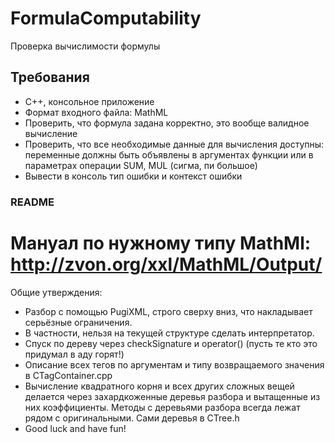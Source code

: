 # FormulaComputability
Проверка вычислимости формулы

## Требования
- C++, консольное приложение
- Формат входного файла: MathML
- Проверить, что формула задана корректно, это вообще валидное вычисление
- Проверить, что все необходимые данные для вычисления доступны: переменные должны быть объявлены в аргументах функции или в параметрах операции SUM, MUL (сигма, пи большое)
- Вывести в консоль тип ошибки и контекст ошибки

### README
# Мануал по нужному типу MathMl: http://zvon.org/xxl/MathML/Output/
Общие утверждения:
- Разбор с помощью PugiXML, строго сверху вниз, что накладывает серьёзные ограничения. 
- В частности, нельзя на текущей структуре сделать интерпретатор.
- Спуск по дереву через checkSignature и operator() (пусть те кто это придумал в аду горят!)
- Описание всех тегов по аргументам и типу возвращаемого значения в CTagContainer.cpp
- Вычисление квадратного корня и всех других сложных вещей делается через захардкоженные деревья разбора и вытащенные из них коэффициенты. Методы с деревьями разбора всегда лежат рядом с оригинальными. Сами деревья в CTree.h
- Good luck and have fun!
